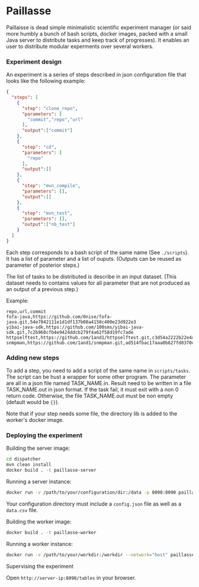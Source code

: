 # Paillasse

Paillaisse is dead simple minimalistic scientific experiment manager (or said more humbly a bunch of bash scripts, docker images, packed with a small Java server to distribute tasks and keep track of progresses).
It enables an user to distribute modular experments over several workers.

### Experiment design

An experiment is a series of steps described in json configuration file that looks like the following example:

```json
{
  "steps": [
    {
      "step": "clone_repo",
      "parameters": [
        "commit","repo","url"
      ],
      "output":["commit"]
    },
    {
      "step": "cd",
      "parameters": [
        "repo"
      ],
      "output":[]
    },
    {
      "step": "mvn_compile",
      "parameters": [],
      "output":[]
    },
    {
      "step": "mvn_test",
      "parameters": [],
      "output":["nb_test"]
    }
  ]
}
```

Each step corresponds to a bash script of the same name (See `./scripts`). It has a list of parameter and a list of ouputs. (Outputs can be reused as parameter of posterior steps.)

The list of tasks to be distributed is describe in an input dataset. (This dataset needs to contains values for all parameter that are not produced as an output of a previous step.)

Example:

```csv
repo,url,commit
fofa-java,https://github.com/0nise/fofa-java.git,54e7842111e1d1df137b08a4158c400e23d922e3
yibai-java-sdk,https://github.com/100sms/yibai-java-sdk.git,7c2b960cfb4e9424ddcb279f4a62f58d19fc7ade
httpselftest,https://github.com/1and1/httpselftest.git,c3d54a2222b22e44fef0b0e88b298d8bcb5d2f0b
snmpman,https://github.com/1and1/snmpman.git,ad514fbac17aaa0b627fd0370cb7179a42cd9a14
```

### Adding new steps

To add a step, you need to add a script of the same name in `scripts/tasks`.
The script can be hust a wrapper for some other program. The parameter are all in a json file named TASK_NAME.in. Result need to be written in a file TASK_NAME.out in json format. If the task fail, it must exit with a non 0 return code. Otherwise, the file TASK_NAME.out must be non empty (default would be `{}`).

Note that if your step needs some file, the directory lib is added to the worker's docker image.

### Deploying the experiment

Building the server image:

```bash
cd dispatcher
mvn clean install
docker build . -t paillasse-server
```

Running a server instance:

```bash
docker run -v /path/to/your/configuration/dir:/data -p 8090:8090 paillasse-server
```
Your configuration directory must include a `config.json` file as well as a `data.csv` file.


Building the worker image:

```bash
docker build . -t paillasse-worker
```

Running a worker instance:

```bash
docker run -v /path/to/your/workdir:/workdir --network="host" paillasse-worker
```

Supervising the experiment

Open `http://server-ip:8090/tables` in your browser.


